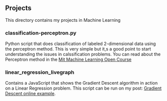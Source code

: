 ## Projects
This directory contains my projects in Machine Learning

### classification-perceptron.py
Python script that does classification of labeled 2-dimensional data using the perceptron method.
This is very simple but it,s a good point to start understanding the issues in calssification problems.
You can read about the Perceptron method in the [Mit Machine Learning Open Course](https://ocw.mit.edu/courses/electrical-engineering-and-computer-science/6-867-machine-learning-fall-2006/lecture-notes/)

### linear_regression_livegraph
Contains a JavaScript that shows the Gradient Descent algorithm in action on a Linear Regression problem. 
This script can be run on my post: [Gradient Descent online example](https://fedetask.com/linear-regression-visualization-tool/).

